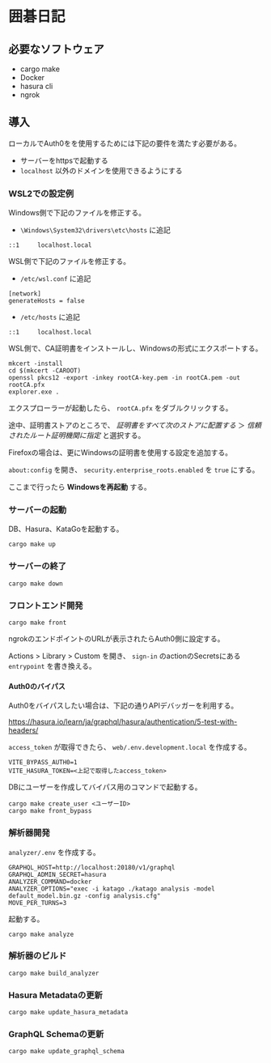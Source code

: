 囲碁日記
===

## 必要なソフトウェア

- cargo make
- Docker
- hasura cli
- ngrok

## 導入

ローカルでAuth0をを使用するためには下記の要件を満たす必要がある。

- サーバーをhttpsで起動する
- `localhost` 以外のドメインを使用できるようにする

### WSL2での設定例

Windows側で下記のファイルを修正する。

- `\Windows\System32\drivers\etc\hosts` に追記

```text
::1     localhost.local
```

WSL側で下記のファイルを修正する。

- `/etc/wsl.conf` に追記

```text
[network]
generateHosts = false
```

- `/etc/hosts` に追記

```text
::1     localhost.local
```

WSL側で、CA証明書をインストールし、Windowsの形式にエクスポートする。

```shell
mkcert -install
cd $(mkcert -CAROOT)
openssl pkcs12 -export -inkey rootCA-key.pem -in rootCA.pem -out rootCA.pfx
explorer.exe .
```

エクスプローラーが起動したら、 `rootCA.pfx` をダブルクリックする。

途中、証明書ストアのところで、 *証明書をすべて次のストアに配置する* ＞ *信頼されたルート証明機関に指定* と選択する。

Firefoxの場合は、更にWindowsの証明書を使用する設定を追加する。

`about:config` を開き、 `security.enterprise_roots.enabled` を `true` にする。

ここまで行ったら **Windowsを再起動** する。

### サーバーの起動

DB、Hasura、KataGoを起動する。

```shell
cargo make up
```

### サーバーの終了

```shell
cargo make down
```

### フロントエンド開発

```shell
cargo make front
```

ngrokのエンドポイントのURLが表示されたらAuth0側に設定する。

Actions > Library > Custom を開き、 `sign-in` のactionのSecretsにある `entrypoint` を書き換える。

#### Auth0のバイパス

Auth0をバイパスしたい場合は、下記の通りAPIデバッガーを利用する。

https://hasura.io/learn/ja/graphql/hasura/authentication/5-test-with-headers/

`access_token` が取得できたら、 `web/.env.development.local` を作成する。

```
VITE_BYPASS_AUTH0=1
VITE_HASURA_TOKEN=<上記で取得したaccess_token>
```

DBにユーザーを作成してバイパス用のコマンドで起動する。

```shell
cargo make create_user <ユーザーID>
cargo make front_bypass
```

### 解析器開発

`analyzer/.env` を作成する。

```
GRAPHQL_HOST=http://localhost:20180/v1/graphql
GRAPHQL_ADMIN_SECRET=hasura
ANALYZER_COMMAND=docker
ANALYZER_OPTIONS="exec -i katago ./katago analysis -model default_model.bin.gz -config analysis.cfg"
MOVE_PER_TURNS=3
```

起動する。

```shell
cargo make analyze
```

### 解析器のビルド

```shell
cargo make build_analyzer
```

### Hasura Metadataの更新

```shell
cargo make update_hasura_metadata
```

### GraphQL Schemaの更新

```shell
cargo make update_graphql_schema
```
